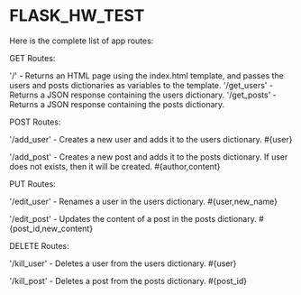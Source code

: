 # FLASK_HW_TEST

Here is the complete list of app routes:

GET Routes:


'/' - Returns an HTML page using the index.html template, and passes the users and posts dictionaries as variables to the template.
'/get_users' - Returns a JSON response containing the users dictionary.
'/get_posts' - Returns a JSON response containing the posts dictionary.

POST Routes:


'/add_user' - Creates a new user and adds it to the users dictionary. #{user}

'/add_post' - Creates a new post and adds it to the posts dictionary. If user does not exists, then it will be created. #{author,content}

PUT Routes:

'/edit_user' - Renames a user in the users dictionary. #{user,new_name}

'/edit_post' - Updates the content of a post in the posts dictionary. #{post_id,new_content}

DELETE Routes:

'/kill_user' - Deletes a user from the users dictionary. #{user}

'/kill_post' - Deletes a post from the posts dictionary. #{post_id}
